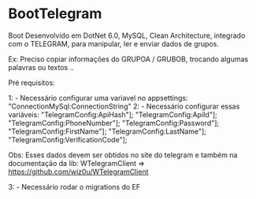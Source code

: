 # BootTelegram
Boot Desenvolvido em DotNet 6.0, MySQL, Clean Architecture, integrado com o TELEGRAM, para manipular, ler e enviar dados de grupos.

Ex:
Preciso copiar informações do GRUPOA / GRUBOB, trocando algumas palavras ou textos .. 

Pré requisitos:

1: - Necessário configurar uma variavel no appsettings: "ConnectionMySql:ConnectionString"
2: - Necessário configurar essas variáveis:
            "TelegramConfig:ApiHash"];
            "TelegramConfig:ApiId"]; 
            "TelegramConfig:PhoneNumber"];
            "TelegramConfig:Password"];
            "TelegramConfig:FirstName"];
            "TelegramConfig:LastName"];
            "TelegramConfig:VerificationCode"];

Obs: Esses dados devem ser obtidos no site do telegram e também na documentação da lib: WTelegramClient => https://github.com/wiz0u/WTelegramClient

3: - Necessário rodar o migrations do EF


